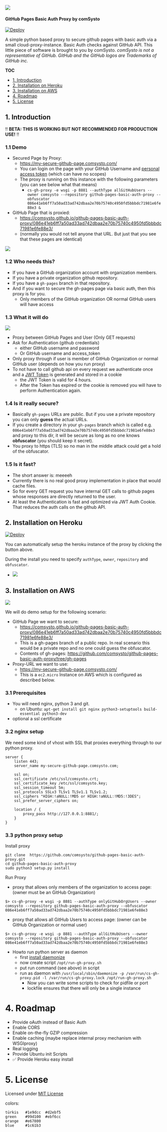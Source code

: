![](./doc/logo.png)

#### GitHub Pages Basic Auth Proxy by comSysto

[![Deploy](https://www.herokucdn.com/deploy/button.svg)](https://heroku.com/deploy)


A simple python based proxy to secure github pages with basic auth via a small cloud-proxy-instance.
Basic Auth checks against GitHub API. This little piece of software is brought to you by comSysto.
*comSysto is not a representative of GitHub. GitHub and the GitHub logos are Trademarks of GitHub inc.* 

**TOC**
  * [1. Introduction](#1-introduction)
  * [2. Installation on Heroku](#2-installation-on-heroku)
  * [3. Installation on AWS](#3-installation-on-aws)
  * [4. Roadmap](#4-roadmap)
  * [5. License](#5-license)

## 1. Introduction

:bangbang: **BETA: THIS IS WORKING BUT NOT RECOMMENDED FOR PRODUCTION USE!** :bangbang: 
 
### 1.1 Demo

  * Secured Page by Proxy:
    * https://my-secure-github-page.comsysto.com/
    * You can login on the page with your GitHub Username and [personal access token](https://help.github.com/articles/creating-an-access-token-for-command-line-use/) (which can have no scopes)
    * The proxy is running on this instance with the following parameters (you can see below what that means)
      * `cs-gh-proxy -e wsgi -p 8881 --authType allGitHubUsers --owner comsysto --repository github-pages-basic-auth-proxy --obfuscator 086e41eb6ff7a50ad33ad742dbaa2e70b75740c4950fd5bbbdc71981e6fe88e3 &`
  * GitHub Page that is proxied:
    * https://comsysto.github.io/github-pages-basic-auth-proxy/086e41eb6ff7a50ad33ad742dbaa2e70b75740c4950fd5bbbdc71981e6fe88e3/
    * (normally you would not tell anyone that URL. But just that you see that these pages are identical)
  
![](./doc/urls-and-obfuscator-explained.png)

### 1.2 Who needs this?

  * If you have a GitHub organization account with organization members.
  * If you have a private organization github repository.
  * If you have a `gh-pages` branch in that repository.
  * And if you want to secure the gh-pages page via basic auth, then this proxy is for you.
    * Only members of the GitHub organization OR normal GitHub users will have access
  
### 1.3 What it will do

![](./doc/basic-proxy.png)

  * Proxy between GitHub Pages and User (Only GET requests)
  * Ask for Authentication (github credentials)
    * either GitHub username and password
    * Or GitHub username and access_token
  * Only proxy through if user is member of GitHub Organization or normal GitHub user (depends on how you run proxy)
  * To not have to call github api on every request we authenticate once and a [JWT Token](https://jwt.io/) is generated and stored in a cookie
    * the JWT Token is valid for 4 hours.
    * After the Token has expired or the cookie is removed you will have to perform Authentication again.
  
### 1.4 Is it really secure?
 
  * Basically `gh-pages` URLs are public. But if you use a private repository you can only **guess** the actual URLs. 
  * If you create a directory in your `gh-pages` branch which is called e.g. `086e41eb6ff7a50ad33ad742dbaa2e70b75740c4950fd5bbbdc71981e6fe88e3` and proxy to this dir, it will be secure as long as no one knows **obfuscator** (you should keep it secret).
  * You proxy to https (TLS) so no man in the middle attack could get a hold of the obfuscator.

### 1.5 Is it fast?
 
  * The short answer is: meeeeh
  * Currently there is no real good proxy implementation in place that would cache files.
  * So for every GET request you have internal GET calls to github pages whose responses are directly returned to the user.
  * At least the Authentication is fast and optimized via JWT Auth Cookie. That reduces the auth calls on the github API.


## 2. Installation on Heroku

[![Deploy](https://www.herokucdn.com/deploy/button.svg)](https://heroku.com/deploy)

You can automatically setup the heroku instance of the proxy by clicking the button above.

During the install you need to specify `authType`, `owner`, `repository` and `obfuscator`.

  * ![](./doc/heroku-env-vars-during-install.png)



## 3. Installation on AWS

[![](./doc/aws-logo.png)](https://aws.amazon.com/)

We will do demo setup for the following scenario:
  
  * GitHub Page we want to secure: 
    * https://comsysto.github.io/github-pages-basic-auth-proxy/086e41eb6ff7a50ad33ad742dbaa2e70b75740c4950fd5bbbdc71981e6fe88e3/
    * This is a gh-pages branch of a public repo. In real scenario this would be a private repo and no one could guess the obfuscator.
    * Contents of gh-pages: https://github.com/comsysto/github-pages-basic-auth-proxy/tree/gh-pages  
  * Proxy-URL we want to use: 
    * https://my-secure-github-page.comsysto.com/
    * This is a `ec2.micro` Instance on AWS which is configured as described below.
    
### 3.1 Prerequisites

  * You will need nginx, python 3 and git.
    * on Ubuntu: `apt-get install git nginx python3-setuptools build-essential python3-dev`
  * optional a ssl certificate  

### 3.2 nginx setup

We need some kind of vhost with SSL that proxies everything through to our python proxy.

```
server {
    listen 443;
    server_name my-secure-github-page.comsysto.com;

    ssl on;
    ssl_certificate /etc/ssl/comsysto.crt;
    ssl_certificate_key /etc/ssl/comsysto.key;
    ssl_session_timeout 5m;
    ssl_protocols SSLv3 TLSv1 TLSv1.1 TLSv1.2;
    ssl_ciphers "HIGH:!aNULL:!MD5 or HIGH:!aNULL:!MD5:!3DES";
    ssl_prefer_server_ciphers on;
    
    location / {
        proxy_pass http://127.0.0.1:8881/;
    }
}
```

### 3.3 python proxy setup

Install proxy
```
git clone  https://github.com/comsysto/github-pages-basic-auth-proxy.git
cd github-pages-basic-auth-proxy
sudo python3 setup.py install
```

Run Proxy

  * proxy that allows only members of the organization to access page: (owner must be an GitHub Organization)

```
$> cs-gh-proxy -e wsgi -p 8881 --authType onlyGitHubOrgUsers --owner comsysto --repository github-pages-basic-auth-proxy --obfuscator 086e41eb6ff7a50ad33ad742dbaa2e70b75740c4950fd5bbbdc71981e6fe88e3
```

  * proxy that allows all GitHub Users to access page: (owner can be GitHub Organization or normal user)

```
$> cs-gh-proxy -e wsgi -p 8881 --authType allGitHubUsers --owner comsysto --repository github-pages-basic-auth-proxy --obfuscator 086e41eb6ff7a50ad33ad742dbaa2e70b75740c4950fd5bbbdc71981e6fe88e3
```

  * Howto run python server as daemon
    * first [install daemonize](http://software.clapper.org/daemonize/)
    * now create script `/opt/run-gh-proxy.sh`
    * put run command (see above) in script
    * run as daemon with `/usr/local/sbin/daemonize -p /var/run/cs-gh-proxy.pid -l /var/run/cs-gh-proxy.lock /opt/run-gh-proxy.sh`
      * Now you can write some scripts to check for pidfile or port
      * lockfile ensures that there will only be a single instance

# 4. Roadmap

  * Provide oAuth instead of Basic Auth
  * Enable CORS
  * Enable on-the-fly GZIP compression
  * Enable caching (maybe replace internal proxy mechanism with WSGIproxy)
  * Real logging
  * Provide Ubuntu init Scripts
  * :white_check_mark: Provide Heroku easy install


# 5. License

Licensed under [MIT License](./LICENSE.md)

colors: 
```
türkis   #1e9dcc  #d2ebf5  
green    #99d100  #ebf6cc
orange   #e67800
blue     #1c61b3
```
